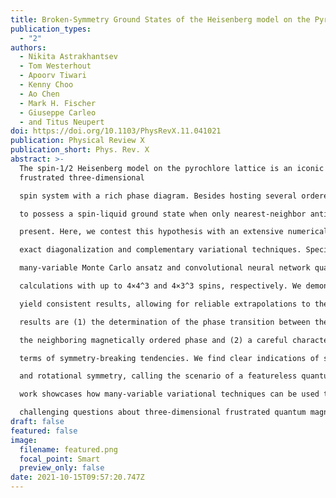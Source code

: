 ```yaml
---
title: Broken-Symmetry Ground States of the Heisenberg model on the Pyrochlore Lattice
publication_types:
  - "2"
authors:
  - Nikita Astrakhantsev
  - Tom Westerhout
  - Apoorv Tiwari
  - Kenny Choo
  - Ao Chen
  - Mark H. Fischer
  - Giuseppe Carleo
  - and Titus Neupert
doi: https://doi.org/10.1103/PhysRevX.11.041021
publication: Physical Review X
publication_short: Phys. Rev. X
abstract: >-
  The spin-1/2 Heisenberg model on the pyrochlore lattice is an iconic
  frustrated three-dimensional

  spin system with a rich phase diagram. Besides hosting several ordered phases, the model is debated

  to possess a spin-liquid ground state when only nearest-neighbor antiferromagnetic interactions are

  present. Here, we contest this hypothesis with an extensive numerical investigation using both

  exact diagonalization and complementary variational techniques. Specifically, we employ a RVB-like

  many-variable Monte Carlo ansatz and convolutional neural network quantum states for (variational)

  calculations with up to 4×4^3 and 4×3^3 spins, respectively. We demonstrate that these techniques

  yield consistent results, allowing for reliable extrapolations to the thermodynamic limit. Our main

  results are (1) the determination of the phase transition between the putative spin-liquid phase and

  the neighboring magnetically ordered phase and (2) a careful characterization of the ground state in

  terms of symmetry-breaking tendencies. We find clear indications of spontaneously broken inversion

  and rotational symmetry, calling the scenario of a featureless quantum spin-liquid into question. Our

  work showcases how many-variable variational techniques can be used to make progress in answering

  challenging questions about three-dimensional frustrated quantum magnets.
draft: false
featured: false
image:
  filename: featured.png
  focal_point: Smart
  preview_only: false
date: 2021-10-15T09:57:20.747Z
---
```

